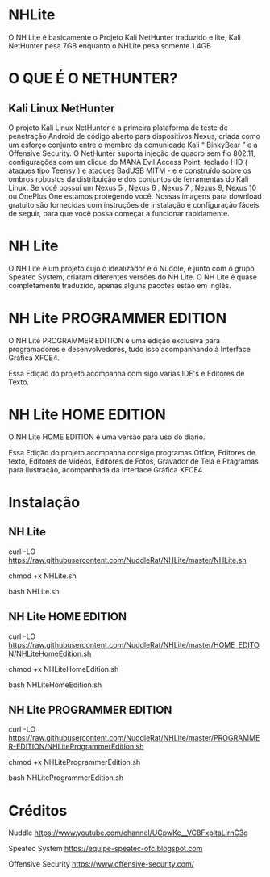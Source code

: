 # NHLite
O NH Lite é basicamente o Projeto Kali NetHunter traduzido e lite, Kali NetHunter pesa 7GB enquanto o NHLite pesa somente 1.4GB


# O QUE É O NETHUNTER?

## Kali Linux NetHunter
O projeto Kali Linux NetHunter é a primeira plataforma de teste de penetração Android de código aberto para dispositivos Nexus, criada como um esforço conjunto entre o membro da comunidade Kali “ BinkyBear ” e a Offensive Security. O NetHunter suporta injeção de quadro sem fio 802.11, configurações com um clique do MANA Evil Access Point, teclado HID ( ataques tipo Teensy ) e ataques BadUSB MITM - e é construído sobre os ombros robustos da distribuição e dos conjuntos de ferramentas do Kali Linux. Se você possui um Nexus 5 ,  Nexus 6 ,  Nexus 7 ,  Nexus 9,  Nexus 10  ou OnePlus One estamos protegendo você. Nossas imagens para download gratuito são fornecidas com instruções de instalação e configuração fáceis de seguir, para que você possa começar a funcionar rapidamente.

# NH Lite
O NH Lite é um projeto cujo o idealizador é o Nuddle, e junto com o grupo Speatec System, criaram diferentes versões do NH Lite.
O NH Lite é quase completamente traduzido, apenas alguns pacotes estão em inglês.

# NH Lite PROGRAMMER EDITION
O NH Lite PROGRAMMER EDITION é uma edição exclusiva para programadores e desenvolvedores, tudo isso acompanhando à Interface Gráfica XFCE4.

Essa Edição do projeto acompanha com sigo varias IDE's e Editores de Texto.

# NH Lite HOME EDITION
O NH Lite HOME EDITION é uma versão para uso do diario.

Essa Edição do projeto acompanha consigo programas Office, Editores de texto, Editores de Vídeos, Editores de Fotos, Gravador de Tela e Pragramas para Ilustração, acompanhada da Interface Gráfica XFCE4.

# Instalação

## NH Lite

curl -LO https://raw.githubusercontent.com/NuddleRat/NHLite/master/NHLite.sh

chmod +x NHLite.sh

bash NHLite.sh

## NH Lite HOME EDITION

curl -LO https://raw.githubusercontent.com/NuddleRat/NHLite/master/HOME_EDITON/NHLiteHomeEdition.sh

chmod +x NHLiteHomeEdition.sh

bash NHLiteHomeEdition.sh

## NH Lite PROGRAMMER EDITION

curl -LO https://raw.githubusercontent.com/NuddleRat/NHLite/master/PROGRAMMER-EDITION/NHLiteProgrammerEdition.sh

chmod +x NHLiteProgrammerEdition.sh

bash NHLiteProgrammerEdition.sh

# Créditos

Nuddle
https://www.youtube.com/channel/UCpwKc__VC8FxpltaLirnC3g

Speatec System
https://equipe-speatec-ofc.blogspot.com

Offensive Security
https://www.offensive-security.com/
